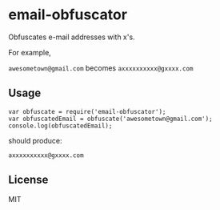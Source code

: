 email-obfuscator
================

Obfuscates e-mail addresses with x's.

For example,

`awesometown@gmail.com` becomes `axxxxxxxxxx@gxxxx.com`

## Usage

```
var obfuscate = require('email-obfuscator');
var obfuscatedEmail = obfuscate('awesometown@gmail.com');
console.log(obfuscatedEmail);
```

should produce:

`axxxxxxxxxx@gxxxx.com`

## License

MIT
